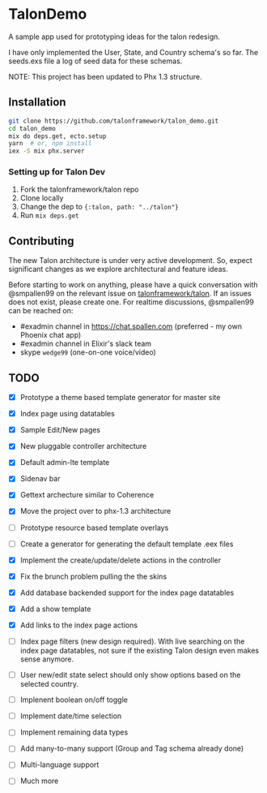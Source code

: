 # TalonDemo

A sample app used for prototyping ideas for the talon redesign.

I have only implemented the User, State, and Country schema's so far. The seeds.exs file a log of seed data for these schemas.

NOTE: This project has been updated to Phx 1.3 structure.

## Installation

```bash
git clone https://github.com/talonframework/talon_demo.git
cd talon_demo
mix do deps.get, ecto.setup
yarn  # or, npm install
iex -S mix phx.server
```

### Setting up for Talon Dev

1. Fork the talonframework/talon repo
2. Clone locally
3. Change the dep to `{:talon, path: "../talon"}`
4. Run `mix deps.get`

## Contributing

The new Talon architecture is under very active development. So, expect significant changes as we explore architectural and feature ideas.

Before starting to work on anything, please have a quick conversation with @smpallen99 on the relevant issue on [talonframework/talon](https://github.com/talonframework/talon/issues). If an issues does not exist, please create one. For realtime discussions, @smpallen99 can be reached on:

* #exadmin channel in https://chat.spallen.com (preferred - my own Phoenix chat app)
* #exadmin channel in Elixir's slack team
* skype `wedge99` (one-on-one voice/video)

## TODO
- [X] Prototype a theme based template generator for master site
- [X] Index page using datatables
- [X] Sample Edit/New pages
- [X] New pluggable controller architecture
- [X] Default admin-lte template
- [X] Sidenav bar
- [X] Gettext archecture similar to Coherence
- [X] Move the project over to phx-1.3 architecture
- [ ] Prototype resource based template overlays
- [ ] Create a generator for generating the default template .eex files
- [X] Implement the create/update/delete actions in the controller
- [X] Fix the brunch problem pulling the the skins
- [X] Add database backended support for the index page datatables
- [X] Add a show template
- [X] Add links to the index page actions
- [ ] Index page filters (new design required). With live searching on the index page datatables, not sure if the existing Talon design even makes sense anymore.
- [ ] User new/edit state select should only show options based on the selected country.
- [ ] Implenent boolean on/off toggle
- [ ] Implement date/time selection
- [ ] Implement remaining data types
- [ ] Add many-to-many support (Group and Tag schema already done)
- [ ] Multi-language support
- [ ] Much more

